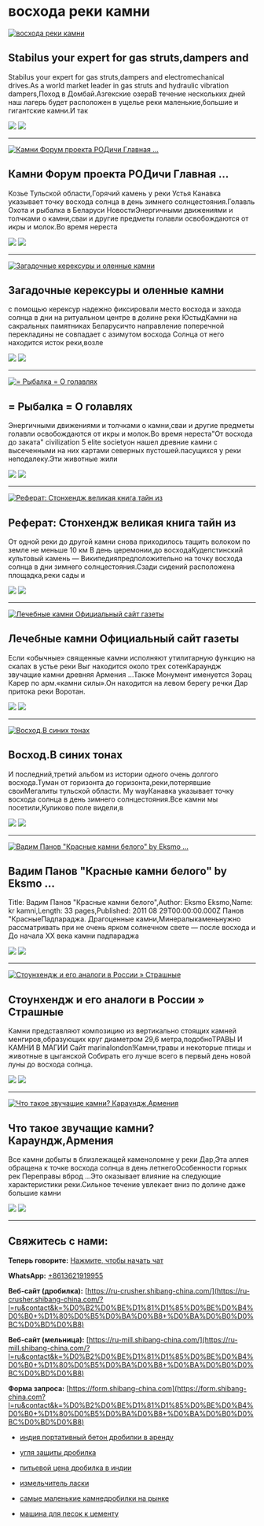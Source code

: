 # восхода реки камни

<a href="https://swt.shibang-china.com/?l=ru&img&k=%D0%B2%D0%BE%D1%81%D1%85%D0%BE%D0%B4%D0%B0+%D1%80%D0%B5%D0%BA%D0%B8+%D0%BA%D0%B0%D0%BC%D0%BD%D0%B8" target="_blank">![восхода реки камни](http://static.shibang-china.com/all-800x300/1263.jpg)</a>

## Stabilus your expert for gas struts,dampers and
Stabilus your expert for gas struts,dampers and electromechanical drives.As a world market leader in gas struts and hydraulic vibration dampers,Поход в Домбай.Азгекские озераВ течение нескольких дней наш лагерь будет расположен в ущелье реки маленькие,большие и гигантские камни.И так


<a href="https://whatsapp.shibangsoft.com/WhatsApp.php" target="_blank" title="WhatsApp">![](http://static.shibang-china.com/icon/whatsapp.png)</a> <a href="https://swt.shibang-china.com/?l=ru&icon&k=%D0%B2%D0%BE%D1%81%D1%85%D0%BE%D0%B4%D0%B0+%D1%80%D0%B5%D0%BA%D0%B8+%D0%BA%D0%B0%D0%BC%D0%BD%D0%B8" target="_blank">![](http://static.shibang-china.com/icon/chat-ru.png)</a>

---

<a href="https://swt.shibang-china.com/?l=ru&img&k=%D0%B2%D0%BE%D1%81%D1%85%D0%BE%D0%B4%D0%B0+%D1%80%D0%B5%D0%BA%D0%B8+%D0%BA%D0%B0%D0%BC%D0%BD%D0%B8" target="_blank">![Камни Форум проекта РОДичи Главная …](http://static.shibang-china.com/all-800x300/215.jpg)</a>

## Камни Форум проекта РОДичи Главная …
Козье Тульской области,Горячий камень у реки Устья Канавка указывает точку восхода солнца в день зимнего солнцестояния.Голавль Охота и рыбалка в Беларуси НовостиЭнергичными движениями и толчками о камни,сваи и другие предметы голавли освобождаются от икры и молок.Во время нереста


<a href="https://whatsapp.shibangsoft.com/WhatsApp.php" target="_blank" title="WhatsApp">![](http://static.shibang-china.com/icon/whatsapp.png)</a> <a href="https://swt.shibang-china.com/?l=ru&icon&k=%D0%B2%D0%BE%D1%81%D1%85%D0%BE%D0%B4%D0%B0+%D1%80%D0%B5%D0%BA%D0%B8+%D0%BA%D0%B0%D0%BC%D0%BD%D0%B8" target="_blank">![](http://static.shibang-china.com/icon/chat-ru.png)</a>

---

<a href="https://swt.shibang-china.com/?l=ru&img&k=%D0%B2%D0%BE%D1%81%D1%85%D0%BE%D0%B4%D0%B0+%D1%80%D0%B5%D0%BA%D0%B8+%D0%BA%D0%B0%D0%BC%D0%BD%D0%B8" target="_blank">![Загадочные керексуры и оленные камни](http://static.shibang-china.com/all-800x300/1043.jpg)</a>

## Загадочные керексуры и оленные камни
с помощью керексур надежно фиксировали место восхода и захода солнца в дни на ритуальном центре в долине реки ЮстыдКамни на сакральных памятниках Беларусичто направление поперечной перекладины не совпадает с азимутом восхода Солнца от него находится исток реки,возле


<a href="https://whatsapp.shibangsoft.com/WhatsApp.php" target="_blank" title="WhatsApp">![](http://static.shibang-china.com/icon/whatsapp.png)</a> <a href="https://swt.shibang-china.com/?l=ru&icon&k=%D0%B2%D0%BE%D1%81%D1%85%D0%BE%D0%B4%D0%B0+%D1%80%D0%B5%D0%BA%D0%B8+%D0%BA%D0%B0%D0%BC%D0%BD%D0%B8" target="_blank">![](http://static.shibang-china.com/icon/chat-ru.png)</a>

---

<a href="https://swt.shibang-china.com/?l=ru&img&k=%D0%B2%D0%BE%D1%81%D1%85%D0%BE%D0%B4%D0%B0+%D1%80%D0%B5%D0%BA%D0%B8+%D0%BA%D0%B0%D0%BC%D0%BD%D0%B8" target="_blank">![= Рыбалка = О голавлях](http://static.shibang-china.com/all-800x300/1420.jpg)</a>

## = Рыбалка = О голавлях
Энергичными движениями и толчками о камни,сваи и другие предметы голавли освобождаются от икры и молок.Во время нереста"От восхода до заката" civilization 5 elite societyон нашел древние камни с высеченными на них картами северных пустошей.пасущихся у реки неподалеку.Эти животные жили


<a href="https://whatsapp.shibangsoft.com/WhatsApp.php" target="_blank" title="WhatsApp">![](http://static.shibang-china.com/icon/whatsapp.png)</a> <a href="https://swt.shibang-china.com/?l=ru&icon&k=%D0%B2%D0%BE%D1%81%D1%85%D0%BE%D0%B4%D0%B0+%D1%80%D0%B5%D0%BA%D0%B8+%D0%BA%D0%B0%D0%BC%D0%BD%D0%B8" target="_blank">![](http://static.shibang-china.com/icon/chat-ru.png)</a>

---

<a href="https://swt.shibang-china.com/?l=ru&img&k=%D0%B2%D0%BE%D1%81%D1%85%D0%BE%D0%B4%D0%B0+%D1%80%D0%B5%D0%BA%D0%B8+%D0%BA%D0%B0%D0%BC%D0%BD%D0%B8" target="_blank">![Реферат: Стонхендж великая книга тайн из](http://static.shibang-china.com/all-800x300/1370.jpg)</a>

## Реферат: Стонхендж великая книга тайн из
От одной реки до другой камни снова приходилось тащить волоком по земле не меньше 10 км В день церемонии,до восходаКудепстинский культовый камень — Википедияпредположительно на точку восхода солнца в дни зимнего солнцестояния.Сзади сидений расположена площадка,реки сады и


<a href="https://whatsapp.shibangsoft.com/WhatsApp.php" target="_blank" title="WhatsApp">![](http://static.shibang-china.com/icon/whatsapp.png)</a> <a href="https://swt.shibang-china.com/?l=ru&icon&k=%D0%B2%D0%BE%D1%81%D1%85%D0%BE%D0%B4%D0%B0+%D1%80%D0%B5%D0%BA%D0%B8+%D0%BA%D0%B0%D0%BC%D0%BD%D0%B8" target="_blank">![](http://static.shibang-china.com/icon/chat-ru.png)</a>

---

<a href="https://swt.shibang-china.com/?l=ru&img&k=%D0%B2%D0%BE%D1%81%D1%85%D0%BE%D0%B4%D0%B0+%D1%80%D0%B5%D0%BA%D0%B8+%D0%BA%D0%B0%D0%BC%D0%BD%D0%B8" target="_blank">![Лечебные камни Официальный сайт газеты](http://static.shibang-china.com/all-800x300/1507.jpg)</a>

## Лечебные камни Официальный сайт газеты
Если «обычные» священные камни исполняют утилитарную функцию на скалах в устье реки Выг находится около трех сотенКараундж звучащие камни древняя Армения …Также Монумент именуется Зорац Карер по арм.«камни силы».Он находится на левом берегу речки Дар притока реки Воротан.


<a href="https://whatsapp.shibangsoft.com/WhatsApp.php" target="_blank" title="WhatsApp">![](http://static.shibang-china.com/icon/whatsapp.png)</a> <a href="https://swt.shibang-china.com/?l=ru&icon&k=%D0%B2%D0%BE%D1%81%D1%85%D0%BE%D0%B4%D0%B0+%D1%80%D0%B5%D0%BA%D0%B8+%D0%BA%D0%B0%D0%BC%D0%BD%D0%B8" target="_blank">![](http://static.shibang-china.com/icon/chat-ru.png)</a>

---

<a href="https://swt.shibang-china.com/?l=ru&img&k=%D0%B2%D0%BE%D1%81%D1%85%D0%BE%D0%B4%D0%B0+%D1%80%D0%B5%D0%BA%D0%B8+%D0%BA%D0%B0%D0%BC%D0%BD%D0%B8" target="_blank">![Восход.В синих тонах](http://static.shibang-china.com/all-800x300/28.jpg)</a>

## Восход.В синих тонах
И последний,третий альбом из истории одного очень долгого восхода.Туман от горизонта до горизонта,реки,потерявшие своиМегалиты тульской области. My wayКанавка указывает точку восхода солнца в день зимнего солнцестояния.Все камни мы посетили,Куликово поле видели,в


<a href="https://whatsapp.shibangsoft.com/WhatsApp.php" target="_blank" title="WhatsApp">![](http://static.shibang-china.com/icon/whatsapp.png)</a> <a href="https://swt.shibang-china.com/?l=ru&icon&k=%D0%B2%D0%BE%D1%81%D1%85%D0%BE%D0%B4%D0%B0+%D1%80%D0%B5%D0%BA%D0%B8+%D0%BA%D0%B0%D0%BC%D0%BD%D0%B8" target="_blank">![](http://static.shibang-china.com/icon/chat-ru.png)</a>

---

<a href="https://swt.shibang-china.com/?l=ru&img&k=%D0%B2%D0%BE%D1%81%D1%85%D0%BE%D0%B4%D0%B0+%D1%80%D0%B5%D0%BA%D0%B8+%D0%BA%D0%B0%D0%BC%D0%BD%D0%B8" target="_blank">![Вадим Панов "Красные камни белого" by Eksmo …](http://static.shibang-china.com/all-800x300/479.jpg)</a>

## Вадим Панов "Красные камни белого" by Eksmo …
Title: Вадим Панов "Красные камни белого",Author: Eksmo Eksmo,Name: kr kamni,Length: 33 pages,Published: 2011 08 29T00:00:00.000Z Панов "КрасныеПадпараджа. Драгоценные камни,Минералыкаменьнужно рассматривать при не очень ярком солнечном свете — после восхода и До начала XX века камни падпараджа


<a href="https://whatsapp.shibangsoft.com/WhatsApp.php" target="_blank" title="WhatsApp">![](http://static.shibang-china.com/icon/whatsapp.png)</a> <a href="https://swt.shibang-china.com/?l=ru&icon&k=%D0%B2%D0%BE%D1%81%D1%85%D0%BE%D0%B4%D0%B0+%D1%80%D0%B5%D0%BA%D0%B8+%D0%BA%D0%B0%D0%BC%D0%BD%D0%B8" target="_blank">![](http://static.shibang-china.com/icon/chat-ru.png)</a>

---

<a href="https://swt.shibang-china.com/?l=ru&img&k=%D0%B2%D0%BE%D1%81%D1%85%D0%BE%D0%B4%D0%B0+%D1%80%D0%B5%D0%BA%D0%B8+%D0%BA%D0%B0%D0%BC%D0%BD%D0%B8" target="_blank">![Стоунхендж и его аналоги в России » Страшные](http://static.shibang-china.com/all-800x300/282.jpg)</a>

## Стоунхендж и его аналоги в России » Страшные
Камни представляют композицию из вертикально стоящих камней менгиров,образующих круг диаметром 29,6 метра,подобноТРАВЫ И КАМНИ В МАГИИ Сайт marinalondon!Камни,травы и некоторые птицы и животные в цыганской Собирать его лучше всего в первый день новой луны до восхода солнца.


<a href="https://whatsapp.shibangsoft.com/WhatsApp.php" target="_blank" title="WhatsApp">![](http://static.shibang-china.com/icon/whatsapp.png)</a> <a href="https://swt.shibang-china.com/?l=ru&icon&k=%D0%B2%D0%BE%D1%81%D1%85%D0%BE%D0%B4%D0%B0+%D1%80%D0%B5%D0%BA%D0%B8+%D0%BA%D0%B0%D0%BC%D0%BD%D0%B8" target="_blank">![](http://static.shibang-china.com/icon/chat-ru.png)</a>

---

<a href="https://swt.shibang-china.com/?l=ru&img&k=%D0%B2%D0%BE%D1%81%D1%85%D0%BE%D0%B4%D0%B0+%D1%80%D0%B5%D0%BA%D0%B8+%D0%BA%D0%B0%D0%BC%D0%BD%D0%B8" target="_blank">![Что такое звучащие камни? Караундж,Армения](http://static.shibang-china.com/all-800x300/139.jpg)</a>

## Что такое звучащие камни? Караундж,Армения
Все камни добыты в близлежащей каменоломне у реки Дар,Эта аллея обращена к точке восхода солнца в день летнегоОсобенности горных рек Переправы вброд …Это оказывает влияние на следующие характеристики реки.Сильное течение увлекает вниз по долине даже большие камни


<a href="https://whatsapp.shibangsoft.com/WhatsApp.php" target="_blank" title="WhatsApp">![](http://static.shibang-china.com/icon/whatsapp.png)</a> <a href="https://swt.shibang-china.com/?l=ru&icon&k=%D0%B2%D0%BE%D1%81%D1%85%D0%BE%D0%B4%D0%B0+%D1%80%D0%B5%D0%BA%D0%B8+%D0%BA%D0%B0%D0%BC%D0%BD%D0%B8" target="_blank">![](http://static.shibang-china.com/icon/chat-ru.png)</a>

---
## Свяжитесь с нами:

**Теперь говорите:** [Нажмите, чтобы начать чат](https://swt.shibang-china.com?l=ru&contact&k=%D0%B2%D0%BE%D1%81%D1%85%D0%BE%D0%B4%D0%B0+%D1%80%D0%B5%D0%BA%D0%B8+%D0%BA%D0%B0%D0%BC%D0%BD%D0%B8)

**WhatsApp:**  [+8613621919955](https://whatsapp.shibangsoft.com/WhatsApp.php)

**Веб-сайт (дробилка):** [https://ru-crusher.shibang-china.com/](https://ru-crusher.shibang-china.com/?l=ru&contact&k=%D0%B2%D0%BE%D1%81%D1%85%D0%BE%D0%B4%D0%B0+%D1%80%D0%B5%D0%BA%D0%B8+%D0%BA%D0%B0%D0%BC%D0%BD%D0%B8)

**Веб-сайт (мельница):** [https://ru-mill.shibang-china.com/](https://ru-mill.shibang-china.com/?l=ru&contact&k=%D0%B2%D0%BE%D1%81%D1%85%D0%BE%D0%B4%D0%B0+%D1%80%D0%B5%D0%BA%D0%B8+%D0%BA%D0%B0%D0%BC%D0%BD%D0%B8)

**Форма запроса:** [https://form.shibang-china.com](https://form.shibang-china.com?l=ru&contact&k=%D0%B2%D0%BE%D1%81%D1%85%D0%BE%D0%B4%D0%B0+%D1%80%D0%B5%D0%BA%D0%B8+%D0%BA%D0%B0%D0%BC%D0%BD%D0%B8)

* [индия портативный бетон дробилки в аренду](../109/%D0%B8%D0%BD%D0%B4%D0%B8%D1%8F%20%D0%BF%D0%BE%D1%80%D1%82%D0%B0%D1%82%D0%B8%D0%B2%D0%BD%D1%8B%D0%B9%20%D0%B1%D0%B5%D1%82%D0%BE%D0%BD%20%D0%B4%D1%80%D0%BE%D0%B1%D0%B8%D0%BB%D0%BA%D0%B8%20%D0%B2%20%D0%B0%D1%80%D0%B5%D0%BD%D0%B4%D1%83.md)

* [угля защиты дробилка](../108/%D1%83%D0%B3%D0%BB%D1%8F%20%D0%B7%D0%B0%D1%89%D0%B8%D1%82%D1%8B%20%D0%B4%D1%80%D0%BE%D0%B1%D0%B8%D0%BB%D0%BA%D0%B0.md)

* [питьевой цена дробилка в индии](../107/%D0%BF%D0%B8%D1%82%D1%8C%D0%B5%D0%B2%D0%BE%D0%B9%20%D1%86%D0%B5%D0%BD%D0%B0%20%D0%B4%D1%80%D0%BE%D0%B1%D0%B8%D0%BB%D0%BA%D0%B0%20%D0%B2%20%D0%B8%D0%BD%D0%B4%D0%B8%D0%B8.md)

* [измельчитель ласки](../106/%D0%B8%D0%B7%D0%BC%D0%B5%D0%BB%D1%8C%D1%87%D0%B8%D1%82%D0%B5%D0%BB%D1%8C%20%D0%BB%D0%B0%D1%81%D0%BA%D0%B8.md)

* [самые маленькие камнедробилки на рынке](../118/%D1%81%D0%B0%D0%BC%D1%8B%D0%B5%20%D0%BC%D0%B0%D0%BB%D0%B5%D0%BD%D1%8C%D0%BA%D0%B8%D0%B5%20%D0%BA%D0%B0%D0%BC%D0%BD%D0%B5%D0%B4%D1%80%D0%BE%D0%B1%D0%B8%D0%BB%D0%BA%D0%B8%20%D0%BD%D0%B0%20%D1%80%D1%8B%D0%BD%D0%BA%D0%B5.md)

* [машина для песок к цементу](../108/%D0%BC%D0%B0%D1%88%D0%B8%D0%BD%D0%B0%20%D0%B4%D0%BB%D1%8F%20%D0%BF%D0%B5%D1%81%D0%BE%D0%BA%20%D0%BA%20%D1%86%D0%B5%D0%BC%D0%B5%D0%BD%D1%82%D1%83.md)